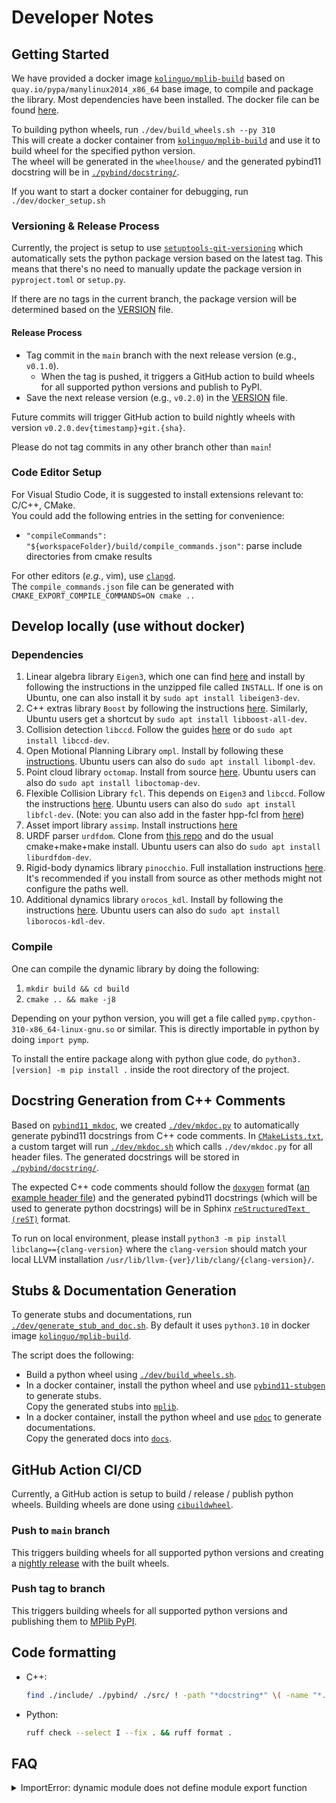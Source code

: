 # Developer Notes

## Getting Started

We have provided a docker image [`kolinguo/mplib-build`](https://hub.docker.com/r/kolinguo/mplib-build) based on
`quay.io/pypa/manylinux2014_x86_64` base image, to compile and package the library.
Most dependencies have been installed.
The docker file can be found [here](../docker/Dockerfile).

To building python wheels, run `./dev/build_wheels.sh --py 310`  
This will create a docker container from [`kolinguo/mplib-build`](https://hub.docker.com/r/kolinguo/mplib-build)
and use it to build wheel for the specified python version.  
The wheel will be generated in the `wheelhouse/` and the generated pybind11 docstring
will be in [`./pybind/docstring/`](../pybind/docstring/).

If you want to start a docker container for debugging, run `./dev/docker_setup.sh`

### Versioning & Release Process
Currently, the project is setup to use [`setuptools-git-versioning`](https://setuptools-git-versioning.readthedocs.io/en/v1.13.5/schemas/tag/tag_release.html)
which automatically sets the python package version based on the latest tag.
This means that there's no need to manually update the package version in `pyproject.toml` or `setup.py`.

If there are no tags in the current branch, the package version will be determined based on the
[VERSION](VERSION) file.

#### Release Process
* Tag commit in the `main` branch with the next release version (e.g., `v0.1.0`).
  * When the tag is pushed, it triggers a GitHub action to build wheels
  for all supported python versions and publish to PyPI.
* Save the next release version (e.g., `v0.2.0`) in the [VERSION](VERSION) file.

Future commits will trigger GitHub action to build nightly wheels with version `v0.2.0.dev{timestamp}+git.{sha}`.

Please do not tag commits in any other branch other than `main`!

### Code Editor Setup

For Visual Studio Code, it is suggested to install extensions relevant to: C/C++, CMake.  
You could add the following entries in the setting for convenience:

- `"compileCommands": "${workspaceFolder}/build/compile_commands.json"`:
parse include directories from cmake results

For other editors (*e.g.*, vim), use [`clangd`](https://clangd.llvm.org/design/compile-commands).  
The `compile_commands.json` file can be generated with
`CMAKE_EXPORT_COMPILE_COMMANDS=ON cmake ..`

## Develop locally (use without docker)

### Dependencies

1. Linear algebra library `Eigen3`, which one can find [here](https://eigen.tuxfamily.org/index.php?title=Main_Page) and install by following the instructions in the unzipped file called `INSTALL`. If one is on Ubuntu, one can also install it by `sudo apt install libeigen3-dev`.
2. C++ extras library `Boost` by following the instructions [here](https://www.boost.org/doc/libs/1_76_0/more/getting_started/unix-variants.html). Similarly, Ubuntu users get a shortcut by `sudo apt install libboost-all-dev`.
3. Collision detection `libccd`. Follow the guides [here](https://github.com/danfis/libccd#compile-and-install) or do `sudo apt install libccd-dev`.
4. Open Motional Planning Library `ompl`. Install by following these [instructions](https://ompl.kavrakilab.org/installation.html). Ubuntu users can also do `sudo apt install libompl-dev`.
5. Point cloud library `octomap`. Install from source [here](https://github.com/OctoMap/octomap.git). Ubuntu users can also do `sudo apt install liboctomap-dev`.
6. Flexible Collision Library `fcl`. This depends on `Eigen3` and `libccd`. Follow the instructions [here](https://github.com/flexible-collision-library/fcl/blob/master/INSTALL). Ubuntu users can also do `sudo apt install libfcl-dev`. (Note: you can also add in the faster hpp-fcl from [here](https://github.com/humanoid-path-planner/hpp-fcl/blob/devel/INSTALL))
7. Asset import library `assimp`. Install instructions [here](https://github.com/assimp/assimp/blob/master/Build.md)
8. URDF parser `urdfdom`. Clone from [this repo](https://github.com/ros/urdfdom) and do the usual cmake+make+make install. Ubuntu users can also do `sudo apt install liburdfdom-dev`.
9. Rigid-body dynamics library `pinocchio`. Full installation instructions [here](https://stack-of-tasks.github.io/pinocchio/download.html). It's recommended if you install from source as other methods might not configure the paths well.
10. Additional dynamics library `orocos_kdl`. Install by following the instructions [here](https://github.com/orocos/orocos_kinematics_dynamics/blob/master/orocos_kdl/INSTALL.md). Ubuntu users can also do `sudo apt install liborocos-kdl-dev`.

### Compile

One can compile the dynamic library by doing the following:

1. `mkdir build && cd build`
2. `cmake .. && make -j8`

Depending on your python version, you will get a file called `pymp.cpython-310-x86_64-linux-gnu.so` or similar. This is directly importable in python by doing `import pymp`.

To install the entire package along with python glue code, do `python3.[version] -m pip install .` inside the root directory of the project.

## Docstring Generation from C++ Comments
Based on [`pybind11_mkdoc`](https://github.com/pybind/pybind11_mkdoc), we created
[`./dev/mkdoc.py`](./mkdoc.py) to automatically generate pybind11 docstrings from
C++ code comments. In [`CMakeLists.txt`](../CMakeLists.txt), a custom target will run
[`./dev/mkdoc.sh`](./mkdoc.sh) which calls `./dev/mkdoc.py` for all header files.
The generated docstrings will be stored in [`./pybind/docstring/`](../pybind/docstring/).

The expected C++ code comments should follow the [`doxygen`](https://doxygen.nl/manual/docblocks.html) format
([an example header file](./test_mkdoc/mplib_sample/sample_header.h))
and the generated pybind11 docstrings (which will be used to generate python docstrings)
will be in Sphinx [`reStructuredText (reST)`](https://www.sphinx-doc.org/en/master/usage/restructuredtext/index.html) format.

To run on local environment, please install `python3 -m pip install libclang=={clang-version}`
where the `clang-version` should match your local LLVM installation
`/usr/lib/llvm-{ver}/lib/clang/{clang-version}/`.

## Stubs & Documentation Generation

To generate stubs and documentations, run [`./dev/generate_stub_and_doc.sh`](./generate_stub_and_doc.sh).
By default it uses `python3.10` in docker image [`kolinguo/mplib-build`](https://hub.docker.com/r/kolinguo/mplib-build).

The script does the following:
* Build a python wheel using [`./dev/build_wheels.sh`](./build_wheels.sh).
* In a docker container, install the python wheel and
use [`pybind11-stubgen`](https://github.com/sizmailov/pybind11-stubgen)
to generate stubs.  
Copy the generated stubs into [`mplib`](../mplib/).
* In a docker container, install the python wheel and
use [`pdoc`](https://pdoc.dev/docs/pdoc.html) to generate documentations.  
Copy the generated docs into [`docs`](../docs/).

## GitHub Action CI/CD
Currently, a GitHub action is setup to build / release / publish python wheels.
Building wheels are done using [`cibuildwheel`](https://cibuildwheel.readthedocs.io/en/stable/#how-it-works).

### Push to `main` branch
This triggers building wheels for all supported python versions and
creating a [nightly release](https://github.com/haosulab/MPlib/releases/tag/nightly)
with the built wheels.

### Push tag to branch
This triggers building wheels for all supported python versions and
publishing them to [MPlib PyPI](https://pypi.org/p/mplib/).

## Code formatting
* C++:
  ```bash
  find ./include/ ./pybind/ ./src/ ! -path "*docstring*" \( -name "*.h" -o -name "*.cpp" -o -name "*.hpp" \) -exec clang-format -i {} \;
  ```
* Python:
  ```bash
  ruff check --select I --fix . && ruff format .
  ```

## FAQ

<details>
<summary>ImportError: dynamic module does not define module export function</summary>

Please check whether your extension file `*.so` has the same name as `PYBIND11_MODULE(*, m)`

</details>
